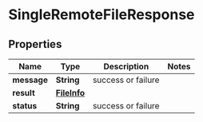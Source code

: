 
# SingleRemoteFileResponse

## Properties
Name | Type | Description | Notes
------------ | ------------- | ------------- | -------------
**message** | **String** | success or failure | 
**result** | [**FileInfo**](FileInfo.md) |  | 
**status** | **String** | success or failure | 



